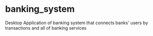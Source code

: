 # banking_system
Desktop Application of banking system that connects banks' users by transactions and all of banking services
